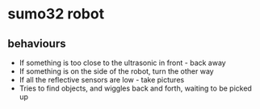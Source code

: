 # sumo32 robot

## behaviours

- If something is too close to the ultrasonic in front - back away
- If something is on the side of the robot, turn the other way
- If all the reflective sensors are low - take pictures
- Tries to find objects, and wiggles back and forth, waiting to be picked up